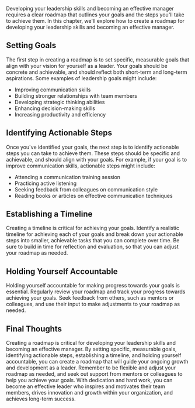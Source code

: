 
Developing your leadership skills and becoming an effective manager requires a clear roadmap that outlines your goals and the steps you'll take to achieve them. In this chapter, we'll explore how to create a roadmap for developing your leadership skills and becoming an effective manager.

Setting Goals
-------------

The first step in creating a roadmap is to set specific, measurable goals that align with your vision for yourself as a leader. Your goals should be concrete and achievable, and should reflect both short-term and long-term aspirations. Some examples of leadership goals might include:

* Improving communication skills
* Building stronger relationships with team members
* Developing strategic thinking abilities
* Enhancing decision-making skills
* Increasing productivity and efficiency

Identifying Actionable Steps
----------------------------

Once you've identified your goals, the next step is to identify actionable steps you can take to achieve them. These steps should be specific and achievable, and should align with your goals. For example, if your goal is to improve communication skills, actionable steps might include:

* Attending a communication training session
* Practicing active listening
* Seeking feedback from colleagues on communication style
* Reading books or articles on effective communication techniques

Establishing a Timeline
-----------------------

Creating a timeline is critical for achieving your goals. Identify a realistic timeline for achieving each of your goals and break down your actionable steps into smaller, achievable tasks that you can complete over time. Be sure to build in time for reflection and evaluation, so that you can adjust your roadmap as needed.

Holding Yourself Accountable
----------------------------

Holding yourself accountable for making progress towards your goals is essential. Regularly review your roadmap and track your progress towards achieving your goals. Seek feedback from others, such as mentors or colleagues, and use their input to make adjustments to your roadmap as needed.

Final Thoughts
--------------

Creating a roadmap is critical for developing your leadership skills and becoming an effective manager. By setting specific, measurable goals, identifying actionable steps, establishing a timeline, and holding yourself accountable, you can create a roadmap that will guide your ongoing growth and development as a leader. Remember to be flexible and adjust your roadmap as needed, and seek out support from mentors or colleagues to help you achieve your goals. With dedication and hard work, you can become an effective leader who inspires and motivates their team members, drives innovation and growth within your organization, and achieves long-term success.
